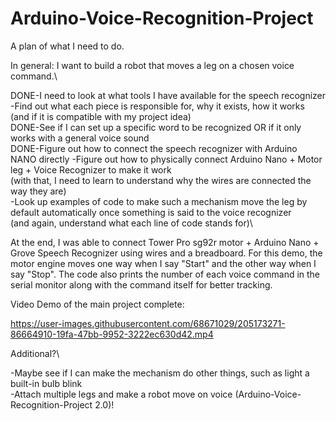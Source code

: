 # Arduino-Voice-Recognition-Project
A plan of what I need to do.

In general: I want to build a robot that moves a leg on a chosen voice command.\

DONE-I need to look at what tools I have available for the speech recognizer\
-Find out what each piece is responsible for, why it exists, how it works (and if it is compatible with my project idea)\
DONE-See if I can set up a specific word to be recognized OR if it only works with a general voice sound\
DONE-Figure out how to connect the speech recognizer with Arduino NANO directly
-Figure out how to physically connect Arduino Nano + Motor leg + Voice Recognizer to make it work\
    (with that, I need to learn to understand why the wires are connected the way they are)\
-Look up examples of code to make such a mechanism move the leg by default automatically once something is said to the voice recognizer\
  (and again, understand what each line of code stands for)\
  
  
  At the end, I was able to connect Tower Pro sg92r motor + Arduino Nano + Grove Speech Recognizer using wires and a breadboard. For this demo, the motor engine moves one way when I say "Start" and the other way when I say "Stop". The code also prints the number of each voice command in the serial monitor along with the command itself for better tracking.
  
  Video Demo of the main project complete:
  
  

https://user-images.githubusercontent.com/68671029/205173271-86664910-19fa-47bb-9952-3222ec630d42.mp4


  
  
 Additional?\
 
 -Maybe see if I can make the mechanism do other things, such as light a built-in bulb blink\
 -Attach multiple legs and make a robot move on voice (Arduino-Voice-Recognition-Project 2.0)!

